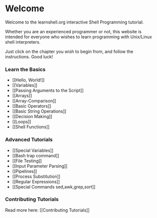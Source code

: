 # Welcome

Welcome to the learnshell.org interactive Shell Programming tutorial.

Whether you are an experienced programmer or not, this website is intended for everyone who wishes to learn programming with Unix/Linux shell interpreters.

Just click on the chapter you wish to begin from, and follow the instructions. Good luck!

### Learn the Basics

- [[Hello, World!]]
- [[Variables]]
- [[Passing Arguments to the Script]]
- [[Arrays]]
- [[Array-Comparison]]
- [[Basic Operators]]
- [[Basic String Operations]]
- [[Decision Making]]
- [[Loops]]
- [[Shell Functions]]

### Advanced Tutorials

- [[Special Variables]]
- [[Bash trap command]]
- [[File Testing]]
- [[Input Parameter Parsing]]
- [[Pipelines]]
- [[Process Substitution]]
- [[Regular Expressions]]
- [[Special Commands  sed,awk,grep,sort]]

### Contributing Tutorials

Read more here: [[Contributing Tutorials]]
